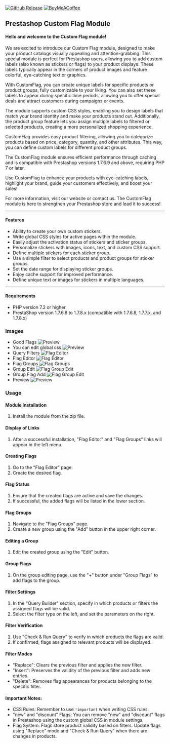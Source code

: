 [![GitHub Release](https://img.shields.io/github/v/release/emreuyguc/prestashop-euu_customflag)](https://github.com/emreuyguc/prestashop-euu_customflag/releases/download/v1.0/euu_customflag_v1.0.zip)
[![BuyMeACoffee](https://img.shields.io/badge/Buy%20Me%20a%20Coffee-ffdd00?style=for-the-badge&logo=buy-me-a-coffee&logoColor=black)](https://www.buymeacoffee.com/emreuyguc)

## Prestashop Custom Flag Module 

#### Hello and welcome to the Custom Flag module!

We are excited to introduce our Custom Flag module, designed to make your product catalogs visually appealing and attention-grabbing. This special module is perfect for Prestashop users, allowing you to add custom labels (also known as stickers or flags) to your product displays. These labels typically appear in the corners of product images and feature colorful, eye-catching text or graphics.

With CustomFlag, you can create unique labels for specific products or product groups, fully customizable to your liking. You can also set these labels to appear during specific time periods, allowing you to offer special deals and attract customers during campaigns or events.

The module supports custom CSS styles, enabling you to design labels that match your brand identity and make your products stand out. Additionally, the product group feature lets you assign multiple labels to filtered or selected products, creating a more personalized shopping experience.

CustomFlag provides easy product filtering, allowing you to categorize products based on price, category, quantity, and other attributes. This way, you can define custom labels for different product groups.

The CustomFlag module ensures efficient performance through caching and is compatible with Prestashop versions 1.7.6.9 and above, requiring PHP 7 or later.

Use CustomFlag to enhance your products with eye-catching labels, highlight your brand, guide your customers effectively, and boost your sales!

For more information, visit our website or contact us. The CustomFlag module is here to strengthen your Prestashop store and lead it to success!
***
#### Features
* Ability to create your own custom stickers.
* Write global CSS styles for active pages within the module.
* Easily adjust the activation status of stickers and sticker groups.
* Personalize stickers with images, icons, text, and custom CSS support.
* Define multiple stickers for each sticker group.
* Use a simple filter to select products and product groups for sticker groups.
* Set the date range for displaying sticker groups.
* Enjoy cache support for improved performance.
* Define unique text or images for stickers in multiple languages.
***
#### Requirements
* PHP version 7.2 or higher
* PrestaShop version 1.7.6.8 to 1.7.8.x (compatible with 1.7.6.8, 1.7.7.x, and 1.7.8.x)

### Images
* Good Flags ![Preview](./documentation/images/good-flags.png)
* You can edit global css ![Preview](./documentation/images/global-css.png)
* Query Filters  ![Flag Editor](./documentation/images/query-filter.png)
* Flag Editor ![Flag Editor](./documentation/images/flag-editor.png)
* Flag Groups ![Flag Groups](./documentation/images/flag-groups.png)
* Group Edit ![Flag Group Edit](./documentation/images/flag-group-edit.png)
* Group Flag Add ![Flag Group Edit](./documentation/images/flag-add.png)
* Preview ![Preview](./documentation/images/catalog-preview.png)



### Usage

#### Module Installation
1. Install the module from the zip file.

#### Display of Links
1. After a successful installation, "Flag Editor" and "Flag Groups" links will appear in the left menu.

#### Creating Flags
1. Go to the "Flag Editor" page.
2. Create the desired flag.

#### Flag Status
1. Ensure that the created flags are active and save the changes.
2. If successful, the added flags will be listed in the lower section.

#### Flag Groups
1. Navigate to the "Flag Groups" page.
2. Create a new group using the "Add" button in the upper right corner.

#### Editing a Group
1. Edit the created group using the "Edit" button.

#### Group Flags
1. On the group editing page, use the "+" button under "Group Flags" to add flags to the group.

#### Filter Settings
1. In the "Query Builder" section, specify in which products or filters the assigned flags will be valid.
2. Select the filter type on the left, and set the parameters on the right.

#### Filter Verification
1. Use "Check & Run Query" to verify in which products the flags are valid.
2. If confirmed, flags assigned to relevant products will be displayed.

#### Filter Modes
- "Replace": Clears the previous filter and applies the new filter.
- "Insert": Preserves the validity of the previous filter and adds new entries.
- "Delete": Removes flag appearances for products belonging to the specific filter.

#### Important Notes:
- CSS Rules: Remember to use `!important` when writing CSS rules.
- "new" and "discount" Flags: You can remove "new" and "discount" flags in Prestashop using the custom global CSS in module settings.
- Flag System: Flags store product validity based on filters. Update flags using "Replace" mode and "Check & Run Query" when there are changes in products.
